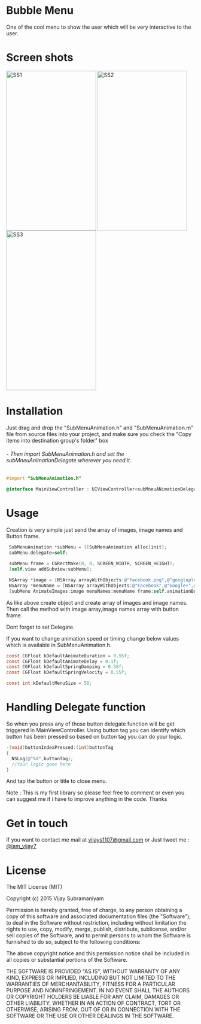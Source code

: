 # Bubble Menu
  
 One of the cool menu to show the user which will be very interactive to the user.
 
# Screen shots 
  <img align="left" src="https://i.imgflip.com/mncgx.gif" alt="SS1" width="240" height="427"/>
  <img align="center" src="http://i.imgur.com/CZjJa9D.jpeg" alt="SS2" width="240" height="427"/>
  <img align="center" src="http://i.imgur.com/BSlWEGo.jpeg" alt="SS3" width="240" height="427"/>

# Installation

Just drag and drop the "SubMenuAnimation.h" and "SubMenuAnimation.m" file from source files into your project, 
and make sure you check the "Copy items into destination group's folder" box

###### - Then import SubMenuAnimation.h and set the subMneuAnimationDelegate wherever you need it.

```objective-c
#import "SubMenuAnimation.h"

@interface MainViewController : UIViewController<subMneuANimationDelegate>
```

# Usage

Creation is very simple just send the array of images, image names and Button frame. 

```objective-c
 SubMenuAnimation *subMenu = [[SubMenuAnimation alloc]init];
 subMenu.delegate=self;
 
 subMenu.frame = CGRectMake(0, 0, SCREEN_WIDTH, SCREEN_HEIGHT);
 [self.view addSubview:subMenu];

 NSArray *image = [NSArray arrayWithObjects:@"facebook.png",@"googleplus.png",@"twitter.png",@"youtube.png", nil];
 NSArray *menuName = [NSArray arrayWithObjects:@"Facebook",@"Google+",@"Twitter",@"Youtube", nil]
 [subMenu AnimateImages:image menuNames:menuName frame:self.animationButton.frame];
```

As like above create object and create array of images and image names. Then call the method with image array,image names array with button frame.

Dont forget to set Delegate.

If you want to change animation speed or timing change below values which is available in SubMenuAnimation.h.

```objective-c
const CGFloat kDefaultAnimateDuration = 0.55f;
const CGFloat kDefaultAnimateDelay = 0.1f;
const CGFloat kDefaultSpringDamping = 0.58f;
const CGFloat kDefaultSpringVelocity = 0.55f;

const int kDefaultMenuSize = 50;
```

# Handling Delegate function

So when you press any of those button delegate function will be get triggered in MainViewController. Using button tag 
you can identify which button has been pressed so based on button tag you can do your logic.

```objective-c
-(void)buttonIndexPressed:(int)buttonTag
{
  NSLog(@"%d",buttonTag);
  //Your logic goes here   
}
```
And tap the button or title to close menu.

Note : This is my first library so please feel free to comment or even you can suggest me if i have to improve anything in the code. Thanks

# Get in touch
If you want to contact me mail at vijays1107@gmail.com 
or
Just tweet me : [@iam_vijay7](https://twitter.com/iam_vijay7)

# License

 The MIT License (MIT)
 
 Copyright (c) 2015 Vijay Subramaniyam
 
 
 Permission is hereby granted, free of charge, to any person obtaining a copy
 of this software and associated documentation files (the "Software"), to deal
 in the Software without restriction, including without limitation the rights
 to use, copy, modify, merge, publish, distribute, sublicense, and/or sell
 copies of the Software, and to permit persons to whom the Software is
 furnished to do so, subject to the following conditions:
 
 The above copyright notice and this permission notice shall be included in all
 copies or substantial portions of the Software.
 
 THE SOFTWARE IS PROVIDED "AS IS", WITHOUT WARRANTY OF ANY KIND, EXPRESS OR
 IMPLIED, INCLUDING BUT NOT LIMITED TO THE WARRANTIES OF MERCHANTABILITY,
 FITNESS FOR A PARTICULAR PURPOSE AND NONINFRINGEMENT. IN NO EVENT SHALL THE
 AUTHORS OR COPYRIGHT HOLDERS BE LIABLE FOR ANY CLAIM, DAMAGES OR OTHER
 LIABILITY, WHETHER IN AN ACTION OF CONTRACT, TORT OR OTHERWISE, ARISING FROM,
 OUT OF OR IN CONNECTION WITH THE SOFTWARE OR THE USE OR OTHER DEALINGS IN THE
 SOFTWARE.
